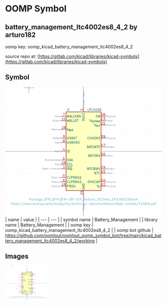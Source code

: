 # OOMP Symbol  
## battery_management_ltc4002es8_4_2  by arturo182  
  
oomp key: oomp_kicad_battery_management_ltc4002es8_4_2  
  
source repo at: [https://gitlab.com/kicad/libraries/kicad-symbols](https://gitlab.com/kicad/libraries/kicad-symbols)  
## Symbol  
  
[![working.png](working_600.png)](working.png)  
| name | value | 
| --- | --- | 
| symbol name | Battery_Management | 
| library name | Battery_Management | 
| oomp key | oomp_kicad_battery_management_ltc4002es8_4_2 | 
| oomp bot github | https://github.com/oomlout/oomlout_oomp_symbol_bot/tree/main/kicad_battery_management_ltc4002es8_4_2/working | 
## Images  
  
[![working.png](working_140.png)](working.png)  
